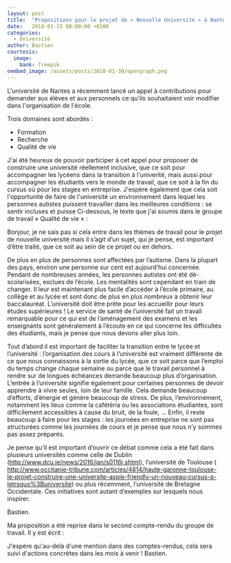 ```yaml
---
layout: post
title:  "Propositions pour le projet de « Nouvelle Université » à Nantes"
date:   2018-01-15 08:00:00 +0100
categories:
  - Université
author: Bastien
courtesis:
  image:
    bank: freepik
oembed_image: /assets/posts/2018-01-30/opengraph.png
---
```


<amp-img class="center" width="300" height="225" src="/assets/posts/2018-01-30/opengraph.png" alt="Université"></amp-img>

L'université de Nantes a récemment lancé un appel à contributions pour demander aux élèves et aux personnels ce qu'ils souhaitaient
voir modifier dans l'organisation de l'école.

Trois domaines sont abordés :

 - Formation
 - Recherche
 - Qualité de vie

J'ai été heureux de pouvoir participer à cet appel pour proposer de construire une université réellement inclusive, que ce soit pour accompagner les lycéens
dans la transition à l'univerité, mais aussi pour accompagner les étudiants vers le monde de travail, que ce soit à la fin du cursus où pour les stages en entreprise.
J'espère également que cela soit l'opportunité de faire de l'université un environnement dans lequel les personnes autistes
puissent travailler dans les meilleures conditions&nbsp;: se sentir incluses et puisse 
Ci-dessous, le texte que j'ai soumis dans le groupe de travail «&nbsp;Qualité de vie&nbsp;»&nbsp;:

<div class="highlight">
Bonjour, je ne sais pas si cela entre dans les thèmes de travail pour le projet de nouvelle université mais il s’agit d’un sujet, qui je pense, est important d’être traité, que ce soit au sein de ce projet ou en dehors.

De plus en plus de personnes sont affectées par l’autisme. Dans la plupart des pays, environ une personne sur cent est aujourd’hui concernée. Pendant de nombreuses années, les personnes autistes ont été dé-scolarisées, exclues de l’école. Les mentalités sont cependant en train de changer. Il leur est maintenant plus facile d’accéder à l’école primaire, au collège et au lycée et sont donc de plus en plus nombreux à obtenir leur baccalauréat.  L’université doit être prête pour les accueillir pour leurs études supérieures ! Le service de santé de l’université fait un travail remarquable pour ce qui est de l’aménagement des examens et les enseignants sont généralement à l’écoute en ce qui concerne les difficultés des étudiants, mais je pense que nous devons aller plus loin.

Tout d’abord il est important de faciliter la transition entre le lycée et l’université :  l’organisation des cours à  l’université est vraiment différente de ce que nous connaissons à la sortie du lycée, que ce soit parce que l’emploi du temps change chaque semaine ou parce que le travail personnel à rendre sur de longues échéances demande beaucoup plus d’organisation. L’entrée à l’université signifie également pour certaines personnes de devoir apprendre à vivre seules, loin de leur famille. Cela demande beaucoup d’efforts, d’énergie et génère beaucoup de stress.
De plus, l’environnement, notamment les lieux comme la cafétéria ou les associations étudiantes, sont difficilement accessibles à cause du bruit, de la foule, …
Enfin, il reste beaucoup à faire pour les stages : les journées en entreprise ne sont pas structurées comme les journées de cours et je pense que nous n’y sommes pas assez préparés.

Je pense qu’il est important d’ouvrir ce débat comme cela a été fait dans plusieurs universités comme celle de Dublin
(<a href="http://www.dcu.ie/news/2016/jan/s0116j.shtml" rel="nofollow">http://www.dcu.ie/news/2016/jan/s0116j.shtml</a>), l’université de Toulouse (
<a href="http://www.occitanie-tribune.com/articles/4814/haute-garonne-toulouse-le-projet-construire-une-universite-aspie-friendly-un-nouveau-cursus-a-letrsquo%3Buniversite/" rel="nofollow">http://www.occitanie-tribune.com/articles/4814/haute-garonne-toulouse-le-projet-construire-une-universite-aspie-friendly-un-nouveau-cursus-a-letrsquo%3Buniversite</a>)   ou plus récemment, l’université de Bretagne Occidentale. Ces initiatives sont autant d’exemples sur lesquels nous inspirer.

Bastien.
</div>

Ma proposition a été reprise dans le second compte-rendu du groupe de travail. Il y est écrit&nbsp;:

<amp-img class="center" width="600" height="152" src="/assets/posts/2018-01-30/cr_qvt.png" alt="Actions identifiées - Soutenir une démarche de tutorat bénéficiant aux nouveaux arrivants, pour les accompagner dans leur vie d’étudiant au quotidien - Améliorer et personnaliser l'accueil des étudiants porteurs de handicap en lien avec Handisup et le relais handicap - Campus autism friendly"></amp-img>

J'espère qu'au-delà d'une mention dans des comptes-rendus, cela sera suivi d'actions concrètes dans les mois à venir&nbsp;!
Bastien.
